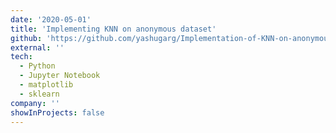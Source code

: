 ```yaml
---
date: '2020-05-01'
title: 'Implementing KNN on anonymous dataset'
github: 'https://github.com/yashugarg/Implementation-of-KNN-on-anonymous-dataset'
external: ''
tech:
  - Python
  - Jupyter Notebook
  - matplotlib
  - sklearn
company: ''
showInProjects: false
---
```

